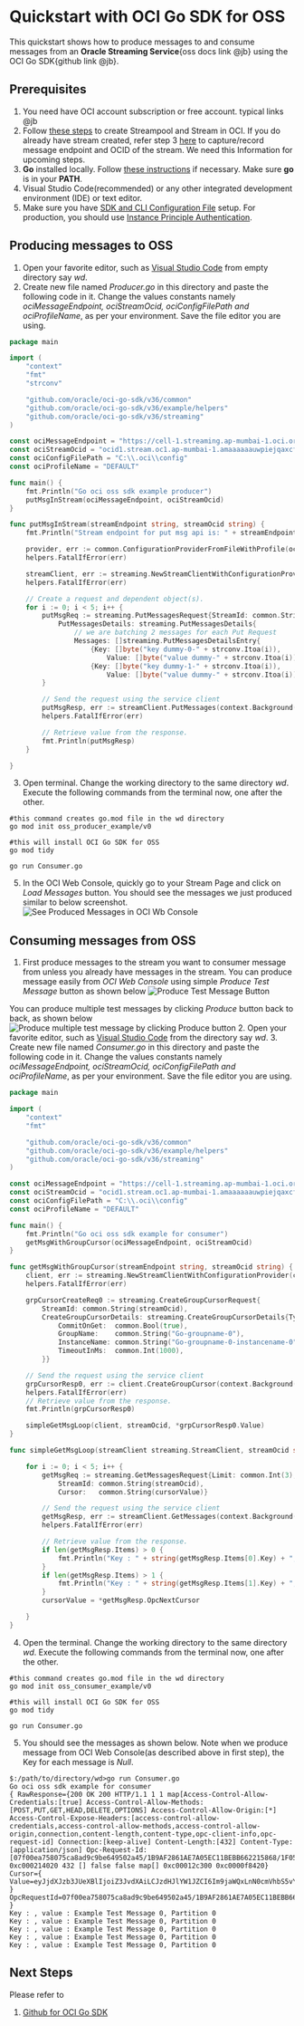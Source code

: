 
# Quickstart with OCI Go SDK for OSS

This quickstart shows how to produce messages to and consume messages from an **Oracle Streaming Service**{oss docs link @jb} using the OCI Go SDK{github link @jb}.

## Prerequisites

1. You need have OCI account subscription or free account. typical links @jb
2. Follow [these steps](https://github.com/mayur-oci/OssJs/blob/main/JavaScript/CreateStream.md) to create Streampool and Stream in OCI. If you do  already have stream created, refer step 3 [here](https://github.com/mayur-oci/OssJs/blob/main/JavaScript/CreateStream.md) to capture/record message endpoint and OCID of the stream. We need this Information for upcoming steps.
3. **Go** installed locally. Follow  [these instructions](https://golang.org/doc/install)  if necessary. Make sure **go** is in your **PATH**.
4. Visual Studio Code(recommended) or any other integrated development environment (IDE) or text editor.
6. Make sure you have [SDK and CLI Configuration File](https://docs.oracle.com/en-us/iaas/Content/API/Concepts/sdkconfig.htm#SDK_and_CLI_Configuration_File) setup. For production, you should use [Instance Principle Authentication](https://docs.oracle.com/en-us/iaas/Content/Identity/Tasks/callingservicesfrominstances.htm).

## Producing messages to OSS
1. Open your favorite editor, such as [Visual Studio Code](https://code.visualstudio.com) from empty directory say *wd*. 
2. Create new file named *Producer.go* in this directory and paste the following code in it. Change the values constants namely *ociMessageEndpoint, ociStreamOcid, ociConfigFilePath and ociProfileName*, as per your environment. Save the file editor you are using.
```Go
package main

import (
	"context"
	"fmt"
	"strconv"

	"github.com/oracle/oci-go-sdk/v36/common"
	"github.com/oracle/oci-go-sdk/v36/example/helpers"
	"github.com/oracle/oci-go-sdk/v36/streaming"
)

const ociMessageEndpoint = "https://cell-1.streaming.ap-mumbai-1.oci.oraclecloud.com"
const ociStreamOcid = "ocid1.stream.oc1.ap-mumbai-1.amaaaaaauwpiejqaxcfc2ht67wwohfg7mxcstfkh2kp3hweeenb3zxtr5khq"
const ociConfigFilePath = "C:\\.oci\\config"
const ociProfileName = "DEFAULT"

func main() {
	fmt.Println("Go oci oss sdk example producer")
	putMsgInStream(ociMessageEndpoint, ociStreamOcid)
}

func putMsgInStream(streamEndpoint string, streamOcid string) {
	fmt.Println("Stream endpoint for put msg api is: " + streamEndpoint)

	provider, err := common.ConfigurationProviderFromFileWithProfile(ociConfigFilePath, ociProfileName, "")
	helpers.FatalIfError(err)

	streamClient, err := streaming.NewStreamClientWithConfigurationProvider(provider, streamEndpoint)
	helpers.FatalIfError(err)

	// Create a request and dependent object(s).
	for i := 0; i < 5; i++ {
		putMsgReq := streaming.PutMessagesRequest{StreamId: common.String(streamOcid),
			PutMessagesDetails: streaming.PutMessagesDetails{
				// we are batching 2 messages for each Put Request
				Messages: []streaming.PutMessagesDetailsEntry{
					{Key: []byte("key dummy-0-" + strconv.Itoa(i)),
						Value: []byte("value dummy-" + strconv.Itoa(i))},
					{Key: []byte("key dummy-1-" + strconv.Itoa(i)),
						Value: []byte("value dummy-" + strconv.Itoa(i))}}},
		}

		// Send the request using the service client
		putMsgResp, err := streamClient.PutMessages(context.Background(), putMsgReq)
		helpers.FatalIfError(err)

		// Retrieve value from the response.
		fmt.Println(putMsgResp)
	}

}
```
3. Open terminal. Change the working directory to the same directory *wd*. Execute the following commands from the terminal now, one after the other.
```
#this command creates go.mod file in the wd directory
go mod init oss_producer_example/v0 

#this will install OCI Go SDK for OSS
go mod tidy 

go run Consumer.go
```

5. In the OCI Web Console, quickly go to your Stream Page and click on *Load Messages* button. You should see the messages we just produced similar to  below screenshot.
![See Produced Messages in OCI Wb Console](https://github.com/mayur-oci/OssJs/blob/main/JavaScript/StreamExampleLoadMessages.png?raw=true)

  
## Consuming messages from OSS
1. First produce messages to the stream you want to consumer message from unless you already have messages in the stream. You can produce message easily from *OCI Web Console* using simple *Produce Test Message* button as shown below
![Produce Test Message Button](https://github.com/mayur-oci/OssJs/blob/main/JavaScript/ProduceButton.png?raw=true)
 
 You can produce multiple test messages by clicking *Produce* button back to back, as shown below
![Produce multiple test message by clicking Produce button](https://github.com/mayur-oci/OssJs/blob/main/JavaScript/ActualProduceMessagePopUp.png?raw=true)
2. Open your favorite editor, such as [Visual Studio Code](https://code.visualstudio.com) from the directory say *wd*. 
3.  Create new file named *Consumer.go* in this directory and paste the following code in it. Change the values constants namely *ociMessageEndpoint, ociStreamOcid, ociConfigFilePath and ociProfileName*, as per your environment. Save the file editor you are using.
```Go
package main

import (
	"context"
	"fmt"

	"github.com/oracle/oci-go-sdk/v36/common"
	"github.com/oracle/oci-go-sdk/v36/example/helpers"
	"github.com/oracle/oci-go-sdk/v36/streaming"
)

const ociMessageEndpoint = "https://cell-1.streaming.ap-mumbai-1.oci.oraclecloud.com"
const ociStreamOcid = "ocid1.stream.oc1.ap-mumbai-1.amaaaaaauwpiejqaxcfc2ht67wwohfg7mxcstfkh2kp3hweeenb3zxtr5khq"
const ociConfigFilePath = "C:\\.oci\\config"
const ociProfileName = "DEFAULT"

func main() {
	fmt.Println("Go oci oss sdk example for consumer")
	getMsgWithGroupCursor(ociMessageEndpoint, ociStreamOcid)
}

func getMsgWithGroupCursor(streamEndpoint string, streamOcid string) {
	client, err := streaming.NewStreamClientWithConfigurationProvider(common.DefaultConfigProvider(), streamEndpoint)
	helpers.FatalIfError(err)

	grpCursorCreateReq0 := streaming.CreateGroupCursorRequest{
		StreamId: common.String(streamOcid),
		CreateGroupCursorDetails: streaming.CreateGroupCursorDetails{Type: streaming.CreateGroupCursorDetailsTypeTrimHorizon,
			CommitOnGet:  common.Bool(true),
			GroupName:    common.String("Go-groupname-0"),
			InstanceName: common.String("Go-groupname-0-instancename-0"),
			TimeoutInMs:  common.Int(1000),
		}}

	// Send the request using the service client
	grpCursorResp0, err := client.CreateGroupCursor(context.Background(), grpCursorCreateReq0)
	helpers.FatalIfError(err)
	// Retrieve value from the response.
	fmt.Println(grpCursorResp0)

	simpleGetMsgLoop(client, streamOcid, *grpCursorResp0.Value)
}

func simpleGetMsgLoop(streamClient streaming.StreamClient, streamOcid string, cursorValue string) {

	for i := 0; i < 5; i++ {
		getMsgReq := streaming.GetMessagesRequest{Limit: common.Int(3),
			StreamId: common.String(streamOcid),
			Cursor:   common.String(cursorValue)}

		// Send the request using the service client
		getMsgResp, err := streamClient.GetMessages(context.Background(), getMsgReq)
		helpers.FatalIfError(err)

		// Retrieve value from the response.
		if len(getMsgResp.Items) > 0 {
			fmt.Println("Key : " + string(getMsgResp.Items[0].Key) + ", value : " + string(getMsgResp.Items[0].Value) + ", Partition " + *getMsgResp.Items[0].Partition)
		}
		if len(getMsgResp.Items) > 1 {
			fmt.Println("Key : " + string(getMsgResp.Items[1].Key) + ", value : " + string(getMsgResp.Items[1].Value) + ", Partition " + *getMsgResp.Items[1].Partition)
		}
		cursorValue = *getMsgResp.OpcNextCursor

	}
}


```
4. Open the terminal. Change the working directory to the same directory *wd*. Execute the following commands from the terminal now, one after the other.
```
#this command creates go.mod file in the wd directory
go mod init oss_consumer_example/v0 

#this will install OCI Go SDK for OSS
go mod tidy 

go run Consumer.go
```
5. You should see the messages as shown below. Note when we produce message from OCI Web Console(as described above in first step), the Key for each message is *Null*.
```
$:/path/to/directory/wd>go run Consumer.go
Go oci oss sdk example for consumer
{ RawResponse={200 OK 200 HTTP/1.1 1 1 map[Access-Control-Allow-Credentials:[true] Access-Control-Allow-Methods:[POST,PUT,GET,HEAD,DELETE,OPTIONS] Access-Control-Allow-Origin:[*] Access-Control-Expose-Headers:[access-control-allow-credentials,access-control-allow-methods,access-control-allow-origin,connection,content-length,content-type,opc-client-info,opc-request-id] Connection:[keep-alive] Content-Length:[432] Content-Type:[application/json] Opc-Request-Id:[07f00ea758075ca8ad9c9be649502a45/1B9AF2861AE7A05EC11BEBB662215868/1F05E6A5B860282188F223E3B085AE8A]] 0xc000214020 432 [] false false map[] 0xc00012c300 0xc0000f8420} Cursor={ Value=eyJjdXJzb3JUeXBlIjoiZ3JvdXAiLCJzdHJlYW1JZCI6Im9jaWQxLnN0cmVhbS5vYzEuYXAtbXVtYmFpLTEuYW1hYWFhYWF1d3BpZWpxYXhjZmMyaHQ2N3d3b2hmZzdteGNzdGZraDJrcDNod2VlZW5iM3p4dHI1a2hxIiwiZXhwaXJhdGlvbiI6MTYxNjE2NTY1ODQwMCwiZ3JvdXBOYW1lIjoiR28tZ3JvdXBuYW1lLTAiLCJpbnN0YW5jZU5hbWUiOiJHby1ncm91cG5hbWUtMC1pbnN0YW5jZW5hbWUtMCIsIm9mZnNldHMiOnt9LCJjb21taXRPbkdldCI6dHJ1ZSwiZ2VuZXJhdGlvbiI6MCwidGltZW91dEluTXMiOjEwMDAsImN1cnNvclR5cGUiOiJncm91cCJ9 } OpcRequestId=07f00ea758075ca8ad9c9be649502a45/1B9AF2861AE7A05EC11BEBB662215868/1F05E6A5B860282188F223E3B085AE8A }
Key : , value : Example Test Message 0, Partition 0
Key : , value : Example Test Message 0, Partition 0
Key : , value : Example Test Message 0, Partition 0
Key : , value : Example Test Message 0, Partition 0
Key : , value : Example Test Message 0, Partition 0

```

## Next Steps
Please refer to

 1. [Github for OCI Go SDK](https://github.com/oracle/oci-go-sdk)
